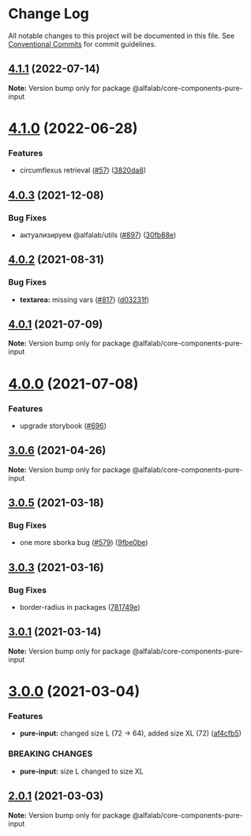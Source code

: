 # Change Log

All notable changes to this project will be documented in this file.
See [Conventional Commits](https://conventionalcommits.org) for commit guidelines.

## [4.1.1](https://github.com/core-ds/core-components/compare/@alfalab/core-components-pure-input@4.1.0...@alfalab/core-components-pure-input@4.1.1) (2022-07-14)

**Note:** Version bump only for package @alfalab/core-components-pure-input





# [4.1.0](https://github.com/core-ds/core-components/compare/@alfalab/core-components-pure-input@4.0.5...@alfalab/core-components-pure-input@4.1.0) (2022-06-28)


### Features

* circumflexus retrieval ([#57](https://github.com/core-ds/core-components/issues/57)) ([3820da8](https://github.com/core-ds/core-components/commit/3820da818bcdcbee6904c648b3e29c3c828fe202))





## [4.0.3](https://github.com/core-ds/core-components/compare/@alfalab/core-components-pure-input@4.0.2...@alfalab/core-components-pure-input@4.0.3) (2021-12-08)


### Bug Fixes

* актуализируем @alfalab/utils ([#897](https://github.com/core-ds/core-components/issues/897)) ([30fb88e](https://github.com/core-ds/core-components/commit/30fb88eee36f68cabf80069e5125d911fabde4a5))





## [4.0.2](https://github.com/core-ds/core-components/compare/@alfalab/core-components-pure-input@4.0.1...@alfalab/core-components-pure-input@4.0.2) (2021-08-31)


### Bug Fixes

* **textarea:** missing vars ([#817](https://github.com/core-ds/core-components/issues/817)) ([d03231f](https://github.com/core-ds/core-components/commit/d03231f24c826f540ecc8c6ddeb2b3e3fec38b6a))





## [4.0.1](https://github.com/core-ds/core-components/compare/@alfalab/core-components-pure-input@4.0.0...@alfalab/core-components-pure-input@4.0.1) (2021-07-09)

**Note:** Version bump only for package @alfalab/core-components-pure-input





# [4.0.0](https://github.com/core-ds/core-components/compare/@alfalab/core-components-pure-input@3.0.6...@alfalab/core-components-pure-input@4.0.0) (2021-07-08)


### Features

* upgrade storybook ([#696](https://github.com/core-ds/core-components/issues/696))

## [3.0.6](https://github.com/core-ds/core-components/compare/@alfalab/core-components-pure-input@3.0.5...@alfalab/core-components-pure-input@3.0.6) (2021-04-26)

**Note:** Version bump only for package @alfalab/core-components-pure-input





## [3.0.5](https://github.com/core-ds/core-components/compare/@alfalab/core-components-pure-input@3.0.3...@alfalab/core-components-pure-input@3.0.5) (2021-03-18)


### Bug Fixes

* one more sborka bug ([#579](https://github.com/core-ds/core-components/issues/579)) ([9fbe0be](https://github.com/core-ds/core-components/commit/9fbe0beca56ec5971de78b3f6cda25305b260efc))





## [3.0.3](https://github.com/core-ds/core-components/compare/@alfalab/core-components-pure-input@3.0.1...@alfalab/core-components-pure-input@3.0.3) (2021-03-16)


### Bug Fixes

* border-radius in packages ([781749e](https://github.com/core-ds/core-components/commit/781749ef38aefd5a6707ac56d2e297dce9f3e073))





## [3.0.1](https://github.com/core-ds/core-components/compare/@alfalab/core-components-pure-input@3.0.0...@alfalab/core-components-pure-input@3.0.1) (2021-03-14)

**Note:** Version bump only for package @alfalab/core-components-pure-input





# [3.0.0](https://github.com/core-ds/core-components/compare/@alfalab/core-components-pure-input@2.0.1...@alfalab/core-components-pure-input@3.0.0) (2021-03-04)


### Features

* **pure-input:** changed size L (72 → 64), added size XL (72) ([af4cfb5](https://github.com/core-ds/core-components/commit/af4cfb515a25c6dcae32a7e2a0730fe4f9e6e791))


### BREAKING CHANGES

* **pure-input:** size L changed to size XL





## [2.0.1](https://github.com/core-ds/core-components/compare/@alfalab/core-components-pure-input@2.0.0...@alfalab/core-components-pure-input@2.0.1) (2021-03-03)

**Note:** Version bump only for package @alfalab/core-components-pure-input
